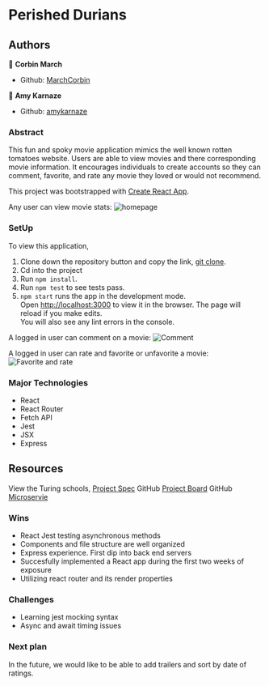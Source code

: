 # Perished Durians

## Authors

👤 **Corbin March**
- Github: [MarchCorbin](https://github.com/MarchCorbin)

👤 **Amy Karnaze**
- Github: [amykarnaze](https://github.com/amykarnaze/bon-appetit/commits?author=relyt4me)

### Abstract

This fun and spoky movie application mimics the well known rotten tomatoes website. Users are able to view movies and there corresponding movie information. It encourages individuals to create accounts so they can comment, favorite, and rate any movie they loved or would not recommend.

This project was bootstrapped with [Create React App](https://github.com/facebook/create-react-app).

Any user can view movie stats:
![homepage](https://media.giphy.com/media/hTJF0gJtHlxSc4JVJO/giphy.gif)

### SetUp

To view this application,
1) Clone down the repository button and copy the link, [git clone](git@github.com:MarchCorbin/amy-corbin-rancidtomatillos.git).
2) Cd into the project
3) Run `npm install`.
4) Run `npm test` to see tests pass.
5) `npm start` runs the app in the development mode.<br />
Open [http://localhost:3000](http://localhost:3000) to view it in the browser.
The page will reload if you make edits.<br />
You will also see any lint errors in the console.

A logged in user can comment on a movie:
![Comment](https://media.giphy.com/media/fvjyDsCBf3E2jtGpcT/giphy.gif)

A logged in user can rate and favorite or unfavorite a movie:
![Favorite and rate](https://media.giphy.com/media/RhXwOa11ZiF16rXNAV/giphy.gif)

### Major Technologies
* React
* React Router
* Fetch API
* Jest
* JSX
* Express

## Resources

View the Turing schools, [Project Spec](https://frontend.turing.io/projects/module-3/rancid-tomatillos-v2.html)
GitHub [Project Board](https://github.com/MarchCorbin/amy-corbin-rancidtomatillos/projects)
GitHub [Microservie](https://github.com/turingschool-examples/rancid-tomatillos-microservice)

### Wins
* React Jest testing asynchronous methods
* Components and file structure are well organized 
* Express experience. First dip into back end servers
* Succesfully implemented a React app during the first two weeks of exposure
* Utilizing react router and its render properties

### Challenges
* Learning jest mocking syntax
* Async and await timing issues

### Next plan

In the future, we would like to be able to add trailers and sort by date of ratings.